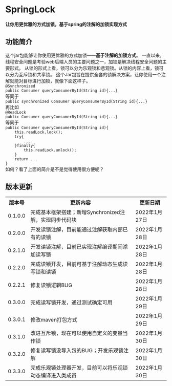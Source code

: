 <h1>SpringLock</h1>
<b>让你用更优雅的方式加锁，基于spring的注解的加锁实现方式</b>
<h2>功能简介</h2>
这个jar包能够让你使用更优雅的方式加锁——<b>基于注解的加锁方式</b>。
一直以来，线程安全问题是考验web后端人员的主要问题之一，加锁是解决线程安全问题的主要形式。
从锁的形式上看，锁可以分为乐观锁和悲观锁。从锁的内容上看，锁可以分为互斥锁和共享锁。
这个Jar包旨在提供全套的锁解决方案，让你使用一个注解就能对目标进行加锁，就像下面这样子。<br />
<code>@Synchronized</code><br />
<code>public Consumer queryConsumerById(String id){...}</code><br />
等同于<br />
<code>public synchronized Consumer queryConsumerById(String id){...}</code><br />
再比如<br />
<code>@ReadLock</code><br />
<code>public Consumer queryConsumerById(String id){...}</code><br />
等同于<br />
<code>public Consumer queryConsumerById(String id){</code><br />
<code>&nbsp;&nbsp;&nbsp;&nbsp;this.readLock.lock();</code><br />
<code>&nbsp;&nbsp;&nbsp;&nbsp;try{</code><br />
<code>&nbsp;&nbsp;&nbsp;&nbsp;&nbsp;&nbsp;&nbsp;&nbsp;...</code><br />
<code>&nbsp;&nbsp;&nbsp;&nbsp;}finally{</code><br />
<code>&nbsp;&nbsp;&nbsp;&nbsp;&nbsp;&nbsp;&nbsp;&nbsp;this.readLock.unlock();</code><br />
<code>&nbsp;&nbsp;&nbsp;&nbsp;}</code><br />
<code>&nbsp;&nbsp;&nbsp;&nbsp;return ...</code><br />
<code>}</code><br />
如何？看了上面的简介是不是觉得使用很方便呢？
<h2>版本更新</h2>
<table>
<tr>
<th>版本号</th><th>更新内容</th><th>更新日期</th>
</tr>
<tr>
<td>0.1.0.0</td><td>完成基本框架搭建；新增Synchronized注解，实现同步代码块</td><td>2022年1月27日</td>
</tr>
<tr>
<td>0.2.0.0</td><td>开发读锁注解，目前能通过注解获取内部已有的读锁</td><td>2022年1月28日</td>
</tr>
<tr>
<td>0.2.1.0</td><td>开发读锁注解，目前已实现注解编译期间添加读写锁</td><td>2022年1月28日</td>
</tr>
<tr>
<td>0.2.2.0</td><td>完成读锁开发，目前可基于注解动态生成读写锁和读锁</td><td>2022年1月28日</td>
</tr>
<tr>
<td>0.2.2.1</td><td>修复读锁逻辑BUG</td><td>2022年1月28日</td>
</tr>
<tr>
<td>0.3.0.0</td><td>完成读写锁开发，通过测试确定可用</td><td>2022年1月29日</td>
</tr>
<tr>
<td>0.3.0.1</td><td>修改maven打包方式</td><td>2022年1月29日</td>
</tr>
<tr>
<td>0.3.1.0</td><td>改进互斥锁，现在可以使用自定义的变量当作锁</td><td>2022年1月30日</td>
</tr>
<tr>
<td>0.3.2.0</td><td>修复读写锁没导入包的BUG；开发乐观锁注解</td><td>2022年1月30日</td>
</tr>
<tr>
<td>0.3.3.0</td><td>完成乐观锁处理器开发，目前可以将乐观锁动态编译进入类成员</td><td>2022年1月30日</td>
</tr>
</table>
